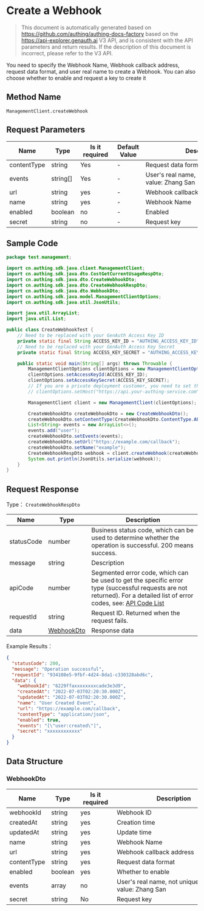 # Create a Webhook

<!--
Warning ⚠️:
Do not modify this document directly,
https://github.com/Authing/authing-docs-factory
Use this project to generate
-->

<LastUpdated />

> This document is automatically generated based on https://github.com/authing/authing-docs-factory based on the https://api-explorer.genauth.ai V3 API, and is consistent with the API parameters and return results. If the description of this document is incorrect, please refer to the V3 API.

You need to specify the Webhook Name, Webhook callback address, request data format, and user real name to create a Webhook. You can also choose whether to enable and request a key to create it

## Method Name

`ManagementClient.createWebhook`

## Request Parameters

| Name        | Type     | <div style="width:80px">Is it required</div> | <div style="width:60px">Default Value</div> | <div style="width:300px">Description</div>             | <div style="width:200px">Example Value</div> |
| ----------- | -------- | -------------------------------------------- | ------------------------------------------- | ------------------------------------------------------ | -------------------------------------------- |
| contentType | string   | Yes                                          | -                                           | Request data format                                    | `application/json`                           |
| events      | string[] | Yes                                          | -                                           | User's real name, not unique. Example value: Zhang San | `["user:created"]`                           |
| url         | string   | yes                                          | -                                           | Webhook callback address                               | `https://example.com/callback`               |
| name        | string   | yes                                          | -                                           | Webhook Name                                           | `User creation event`                        |
| enabled     | boolean  | no                                           | -                                           | Enabled                                                | `true`                                       |
| secret      | string   | no                                           | -                                           | Request key                                            | `xxxxxxxxxxxx`                               |

## Sample Code

```java
package test.management;

import cn.authing.sdk.java.client.ManagementClient;
import cn.authing.sdk.java.dto.CostGetCurrentUsageRespDto;
import cn.authing.sdk.java.dto.CreateWebhookDto;
import cn.authing.sdk.java.dto.CreateWebhookRespDto;
import cn.authing.sdk.java.dto.WebhookDto;
import cn.authing.sdk.java.model.ManagementClientOptions;
import cn.authing.sdk.java.util.JsonUtils;

import java.util.ArrayList;
import java.util.List;

public class CreateWebhookTest {
    // Need to be replaced with your GenAuth Access Key ID
    private static final String ACCESS_KEY_ID = "AUTHING_ACCESS_KEY_ID";
    // Need to be replaced with your GenAuth Access Key Secret
    private static final String ACCESS_KEY_SECRET = "AUTHING_ACCESS_KEY_SECRET";

    public static void main(String[] args) throws Throwable {
        ManagementClientOptions clientOptions = new ManagementClientOptions();
        clientOptions.setAccessKeyId(ACCESS_KEY_ID);
        clientOptions.setAccessKeySecret(ACCESS_KEY_SECRET);
        // If you are a private deployment customer, you need to set the GenAuth service domain name
        // clientOptions.setHost("https://api.your-authing-service.com");

        ManagementClient client = new ManagementClient(clientOptions);

        CreateWebhookDto createWebhookDto = new CreateWebhookDto();
        createWebhookDto.setContentType(CreateWebhookDto.ContentType.APPLICATION_JSON);
        List<String> events = new ArrayList<>();
        events.add("user");
        createWebhookDto.setEvents(events);
        createWebhookDto.setUrl("https://example.com/callback");
        createWebhookDto.setName("example");
        CreateWebhookRespDto webhook = client.createWebhook(createWebhookDto);
        System.out.println(JsonUtils.serialize(webhook));
    }
}

```

## Request Response

Type： `CreateWebhookRespDto`

| Name       | Type                                 | Description                                                                                                                                                                                                                                                                                                                                    |
| ---------- | ------------------------------------ | ---------------------------------------------------------------------------------------------------------------------------------------------------------------------------------------------------------------------------------------------------------------------------------------------------------------------------------------------- |
| statusCode | number                               | Business status code, which can be used to determine whether the operation is successful. 200 means success.                                                                                                                                                                                                                                   |
| message    | string                               | Description                                                                                                                                                                                                                                                                                                                                    |
| apiCode    | number                               | Segmented error code, which can be used to get the specific error type (successful requests are not returned). For a detailed list of error codes, see: [API Code List](https://api-explorer.genauth.ai/?tag=group/%E5%BC%80%E5%8F%91%E5%87%86%E5%A4%87#tag/%E5%BC%80%E5%8F%91%E5%87%86%E5%A4%87/%E9%94%99%E8%AF%AF%E5%A4%84%E7%90%86/apiCode) |
| requestId  | string                               | Request ID. Returned when the request fails.                                                                                                                                                                                                                                                                                                   |
| data       | <a href="#WebhookDto">WebhookDto</a> | Response data                                                                                                                                                                                                                                                                                                                                  |

Example Results：

```json
{
  "statusCode": 200,
  "message": "Operation successful",
  "requestId": "934108e5-9fbf-4d24-8da1-c330328abd6c",
  "data": {
    "webhookId": "6229ffaxxxxxxxxcade3e3d9",
    "createdAt": "2022-07-03T02:20:30.000Z",
    "updatedAt": "2022-07-03T02:20:30.000Z",
    "name": "User Created Event",
    "url": "https://example.com/callback",
    "contentType": "application/json",
    "enabled": true,
    "events": "[\"user:created\"]",
    "secret": "xxxxxxxxxxxx"
  }
}
```

## Data Structure

### <a id="WebhookDto"></a> WebhookDto

| Name        | Type    | <div style="width:80px">Is it required</div> | <div style="width:300px">Description</div>             | <div style="width:200px">Example Value</div> |
| ----------- | ------- | -------------------------------------------- | ------------------------------------------------------ | -------------------------------------------- |
| webhookId   | string  | yes                                          | Webhook ID                                             | `6229ffaxxxxxxxxcade3e3d9`                   |
| createdAt   | string  | yes                                          | Creation time                                          | `2022-07-03T02:20:30.000Z`                   |
| updatedAt   | string  | yes                                          | Update time                                            | `2022-07-03T02:20:30.000Z`                   |
| name        | string  | yes                                          | Webhook Name                                           | `User creation event`                        |
| url         | string  | yes                                          | Webhook callback address                               | `https://example.com/callback`               |
| contentType | string  | yes                                          | Request data format                                    | application/json                             |
| enabled     | boolean | yes                                          | Whether to enable                                      | `true`                                       |
| events      | array   | no                                           | User's real name, not unique. Example value: Zhang San | `["user:created"]`                           |
| secret      | string  | No                                           | Request key                                            | `xxxxxxxxxxxx`                               |
